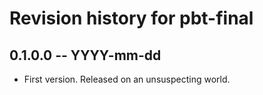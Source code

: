 # Revision history for pbt-final

## 0.1.0.0 -- YYYY-mm-dd

* First version. Released on an unsuspecting world.
